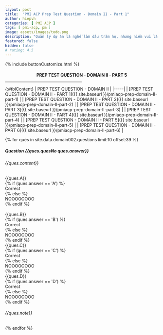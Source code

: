 ```yaml
---
layout: post
title:  "PMI ACP Prep Test Question - Domain II - Part 1"
author: hiepvh
categories: [ PMI ACP ]
tags: [ pmi-acp, pm ]
image: assets/images/todo.png
description: "Quản lý dự án là nghề làm dâu trăm họ, nhưng niềm vui là được học hỏi mỗi ngày, mỗi giờ, mỗi thời điểm."
featured: false
hidden: false
# rating: 4.5
---
```


{% include  buttonCustomize.html %}

<!-- Title Block -->
<div id="titleBlock" style="text-align: center;">
  <h4 style="margin-bottom: 0px;"> PREP TEST QUESTION - DOMAIN II - PART 5</h4>
  <hr style="width: 50%;">
</div>

{:#tblContent}
| PREP TEST QUESTION - DOMAIN II |
|-----|
| [PREP TEST QUESTION - DOMAIN II - PART 1]({{ site.baseurl }}/pmiacp-prep-domain-II-part-1) |
| [PREP TEST QUESTION - DOMAIN II - PART 2]({{ site.baseurl }}/pmiacp-prep-domain-II-part-2) |
| [PREP TEST QUESTION - DOMAIN II - PART 3]({{ site.baseurl }}/pmiacp-prep-domain-II-part-3) |
| [PREP TEST QUESTION - DOMAIN II - PART 4]({{ site.baseurl }}/pmiacp-prep-domain-II-part-4) |
| [PREP TEST QUESTION - DOMAIN II - PART 5]({{ site.baseurl }}/pmiacp-prep-domain-II-part-5) |
| [PREP TEST QUESTION - DOMAIN II - PART 6]({{ site.baseurl }}/pmiacp-prep-domain-II-part-6) |

{% for ques in site.data.domain002.questions limit:10 offset:39 %}
<!-- QUESTION -->
<div class="text-card">
  <div class="heading">
    <h5>Question {{ques.quesNo ques.answer}} </h5>
    <h6>{{ques.content}}</h6>
  </div>

  <div class="headingAnswer">
    <!-- Answer A -->
    <div class="flip">
      <div class="flipContent">
        <div class="front">
          {{ques.A}}
        </div>
        {% if (ques.answer == 'A') %}
          <div class="back" style="display: block">Correct</div>
        {% else %}  
          <div class="back">NOOOOOOOO</div>
        {% endif %}
      </div>
    </div>
    <br class="clear" />
    <!-- Answer B -->
    <div class="flip">
      <div class="flipContent">
        <div class="front">
          {{ques.B}}
        </div>
        {% if (ques.answer == 'B') %}
          <div class="back" style="display: block">Correct</div>
        {% else %}  
          <div class="back">NOOOOOOOO</div>
        {% endif %}
      </div>
    </div>
    <!-- Answer C -->
    <div class="flip">
      <div class="flipContent">
        <div class="front">
          {{ques.C}}
        </div>
        {% if (ques.answer == 'C') %}
          <div class="back">Correct</div>
        {% else %}  
          <div class="back">NOOOOOOOO</div>
        {% endif %}
      </div>
    </div>
    <!-- Answer D -->
    <div class="flip">
      <div class="flipContent">
        <div class="front">
          {{ques.D}}
        </div>
        {% if (ques.answer == 'D') %}
          <div class="back">Correct</div>
        {% else %}  
          <div class="back">NOOOOOOOO</div>
        {% endif %}
      </div>
    </div>
    <!-- Note--> 
    <div class="text-box-note">
      <h6>{{ques.note}}</h6>
    </div>
  </div>

</div>
{% endfor %}